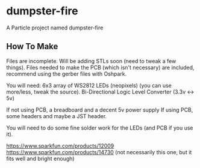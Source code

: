 # dumpster-fire

A Particle project named dumpster-fire

## How To Make
Files are incomplete. Will be adding STLs soon (need to tweak a few things).
Files needed to make the PCB (which isn't necessary) are included, recommend using the gerber files with Oshpark.

You will need:
6x3 array of WS2812 LEDs (neopixels) (you can use more/less, tweak the source).
Bi-Directional Logic Level Converter (3.3v <-> 5v)

If not using PCB, a breadboard and a decent 5v power supply
If using PCB, some headers and maybe a JST header.

You will need to do some fine solder work for the LEDs (and PCB if you use it).

https://www.sparkfun.com/products/12009
https://www.sparkfun.com/products/14730 (not necessarily this one, but it fits well and bright enough)
